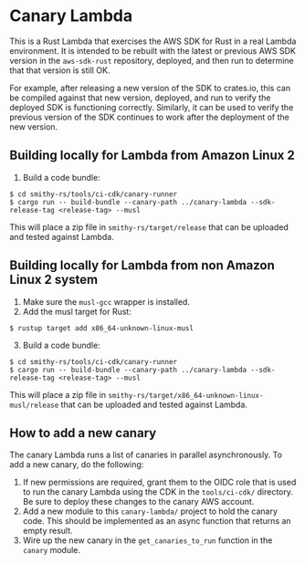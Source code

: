 Canary Lambda
=============

This is a Rust Lambda that exercises the AWS SDK for Rust in a real Lambda
environment. It is intended to be rebuilt with the latest or previous AWS
SDK version in the `aws-sdk-rust` repository, deployed, and then run to
determine that that version is still OK.

For example, after releasing a new version of the SDK to crates.io, this
can be compiled against that new version, deployed, and run to verify the
deployed SDK is functioning correctly. Similarly, it can be used to verify
the previous version of the SDK continues to work after the deployment
of the new version.


Building locally for Lambda from Amazon Linux 2
-----------------------------------------------

1. Build a code bundle:

```
$ cd smithy-rs/tools/ci-cdk/canary-runner
$ cargo run -- build-bundle --canary-path ../canary-lambda --sdk-release-tag <release-tag> --musl
```

This will place a zip file in `smithy-rs/target/release` that can be uploaded and tested against Lambda.


Building locally for Lambda from non Amazon Linux 2 system
----------------------------------------------------------

1. Make sure the `musl-gcc` wrapper is installed.
2. Add the musl target for Rust:

```
$ rustup target add x86_64-unknown-linux-musl
```

3. Build a code bundle:

```
$ cd smithy-rs/tools/ci-cdk/canary-runner
$ cargo run -- build-bundle --canary-path ../canary-lambda --sdk-release-tag <release-tag> --musl
```

This will place a zip file in `smithy-rs/target/x86_64-unknown-linux-musl/release` that can be
uploaded and tested against Lambda.


How to add a new canary
----------------------

The canary Lambda runs a list of canaries in parallel asynchronously. To add a new canary,
do the following:

1. If new permissions are required, grant them to the OIDC role that is used to
   run the canary Lambda using the CDK in the `tools/ci-cdk/` directory. Be sure
   to deploy these changes to the canary AWS account.
2. Add a new module to this `canary-lambda/` project to hold the canary code. This
   should be implemented as an async function that returns an empty result.
3. Wire up the new canary in the `get_canaries_to_run` function in the `canary` module.
